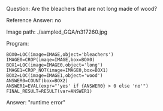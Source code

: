 Question: Are the bleachers that are not long made of wood?

Reference Answer: no

Image path: ./sampled_GQA/n317260.jpg

Program:

```
BOX0=LOC(image=IMAGE,object='bleachers')
IMAGE0=CROP(image=IMAGE,box=BOX0)
BOX1=LOC(image=IMAGE0,object='long')
IMAGE1=CROP_NOT(image=IMAGE0,box=BOX1)
BOX2=LOC(image=IMAGE1,object='wood')
ANSWER0=COUNT(box=BOX2)
ANSWER1=EVAL(expr="'yes' if {ANSWER0} > 0 else 'no'")
FINAL_RESULT=RESULT(var=ANSWER1)
```
Answer: "runtime error"

